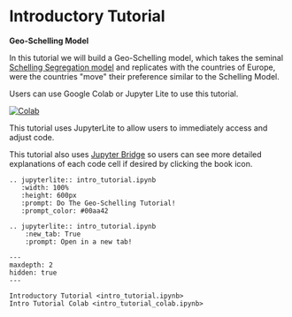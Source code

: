 
# Introductory Tutorial

**Geo-Schelling Model**

In this tutorial we will build a Geo-Schelling model, which takes the seminal
[Schelling Segregation model](https://en.wikipedia.org/wiki/Schelling%27s_model_of_segregation)
and replicates with the countries of Europe, were the countries "move" their
preference similar to the Schelling Model.

Users can use Google Colab or Jupyter Lite to use this tutorial.

[![Colab](https://colab.research.google.com/assets/colab-badge.svg)](https://colab.research.google.com/github/tpike3/mesa-geo/blob/newsphinx/docs/source/tutorials/intro_tutorial_colab.ipynb)

This tutorial uses JupyterLite to allow users to immediately access and adjust
code.

This tutorial also uses [Jupyter Bridge](https://pypi.org/project/jupyter-bridge/)
so users can see more detailed explanations of each code cell if desired by
clicking the book icon.

```{eval-rst}
.. jupyterlite:: intro_tutorial.ipynb
   :width: 100%
   :height: 600px
   :prompt: Do The Geo-Schelling Tutorial!
   :prompt_color: #00aa42

.. jupyterlite:: intro_tutorial.ipynb
    :new_tab: True
    :prompt: Open in a new tab!

```

```{toctree}
---
maxdepth: 2
hidden: true
---

Introductory Tutorial <intro_tutorial.ipynb>
Intro Tutorial Colab <intro_tutorial_colab.ipynb>

```

